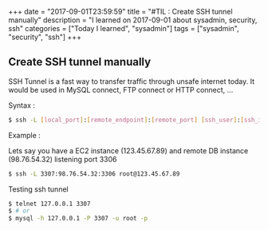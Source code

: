 +++
date = "2017-09-01T23:59:59"
title = "#TIL : Create SSH tunnel manually"
description = "I learned on 2017-09-01 about sysadmin, security, ssh"
categories = ["Today I learned", "sysadmin"]
tags = ["sysadmin", "security", "ssh"]
+++



## Create SSH tunnel manually

SSH Tunnel is a fast way to transfer traffic through unsafe internet today. It would be used in MySQL connect, FTP connect or HTTP connect, ...

Syntax :

```bash
$ ssh -L [local_port]:[remote_endpoint]:[remote_port] [ssh_user]:[ssh_ip]
```

Example :

Lets say you have a EC2 instance (123.45.67.89) and remote DB instance (98.76.54.32) listening port 3306

```bash
$ ssh -L 3307:98.76.54.32:3306 root@123.45.67.89
```

Testing ssh tunnel

```bash
$ telnet 127.0.0.1 3307
$ # or
$ mysql -h 127.0.0.1 -P 3307 -u root -p
```

